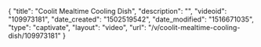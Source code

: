 {
    "title": "Coolit Mealtime Cooling Dish",
    "description": "",
    "videoid": "109973181",
    "date_created": "1502519542",
    "date_modified": "1516671035",
    "type": "captivate",
    "layout": "video",
    "url": "\/v\/coolit-mealtime-cooling-dish\/109973181"
}